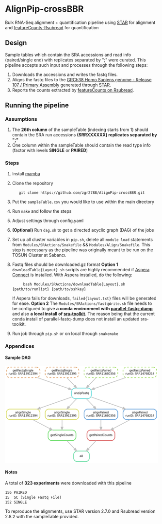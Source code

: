 
# AlignPip-crossBBR
Bulk RNA-Seq alignment + quantification pipeline using [STAR](https://github.com/alexdobin/STAR) for alignment and [featureCounts-Rsubread](https://bioconductor.org/packages/release/bioc/html/Rsubread.html) for quantification

## Design
Sample tables which contain the SRA accessions and read info (paired/single end) with replicates separated by ";" were curated. This pipeline accepts such input and processes through the following steps:


 1. Downloads the accessions and writes the fastq files.
 2. Aligns the fastq files to the [GRCh38 Homo Sapiens genome - Release 107 / Primary Assembly](http://ftp.ensembl.org/pub/release-107/fasta/homo_sapiens/) generated through [STAR](https://github.com/alexdobin/STAR).
 3.  Reports the counts extracted by [featureCounts on Rsubread](https://bioconductor.org/packages/release/bioc/html/Rsubread.html).

## Running the pipeline
### Assumptions
1. The **26th column** of the sampleTable (indexing starts from 1) should contain the SRA run accessions **(SRRXXXXXX) replicates separated by ";"**
2. One column within the sampleTable should contain the read type info (factor with levels **SINGLE** or **PAIRED**)

 ### Steps
 1. Install [mamba](https://github.com/mamba-org/mamba)
 2.  Clone the repository

			git clone https://github.com/zgr2788/AlignPip-crossBBR.git
4. Put the `sampleTable.csv` you would like to use within the main directory
5. Run `make` and follow the steps
6. Adjust settings through config.yaml
7. **(Optional)** Run `dag.sh` to get a directed acyclic graph (DAG) of the jobs
8. Set up all cluster variables in `pip.sh`, delete all `module load` statements from `Modules/SRActions/Snakefile` && `Modules/Align/Snakefile`. This step is necessary as the pipeline was originally meant to be run on the TOSUN Cluster at Sabancı.
9. Fastq files should be downloaded.gz format
**Option 1**  
`downloadTable{Layout}.sh` scripts are highly recommended if [Aspera Connect](https://www.biostars.org/p/9528910/) is installed. With Aspera installed, do the following:

			bash Modules/SRActions/downloadTable{Layout}.sh {path/to/runlist} {path/to/sshkey}
	If Aspera fails for downloads, `failed{layout.txt}` files will be generated for ease.
	 **Option 2**
	 The `Modules/SRActions/fastqWrite.sh` file needs to be configured to give **a conda environment with [parallel-fastq-dump](https://github.com/rvalieris/parallel-fastq-dump)** and also **a local install of [sra-toolkit](https://github.com/ncbi/sra-tools)**. The reason being that the current conda install of parallel-fastq-dump does not install an updated sra-toolkit.  
11. Run job through `pip.sh` or on local through `snakemake`

### Appendices
#### Sample DAG
<img src="https://github.com/zgr2788/AlignPip-crossBBR/blob/main/dag_minimal.png"/>

#### Notes
A total of **323 experiments** were downloaded with this pipeline

	156 PAIRED
    15  SC (Single Fastq File)
    152 SINGLE
To reproduce the alignments, use STAR version 2.7.0 and Rsubread version 2.8.2 with the sampleTable provided.
